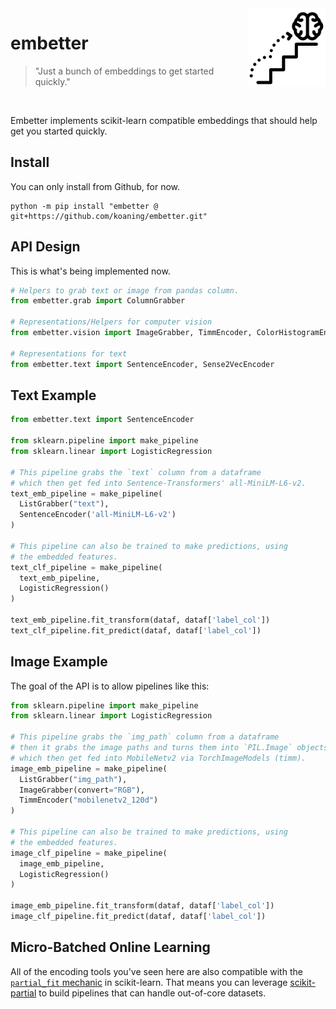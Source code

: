 <img src="icon.png" width="125" height="125" align="right" />

# embetter

> "Just a bunch of embeddings to get started quickly."

<br> 

Embetter implements scikit-learn compatible embeddings that should help get you started quickly.

## Install 

You can only install from Github, for now.

```
python -m pip install "embetter @ git+https://github.com/koaning/embetter.git"
```

## API Design 

This is what's being implemented now. 

```python
# Helpers to grab text or image from pandas column.
from embetter.grab import ColumnGrabber

# Representations/Helpers for computer vision
from embetter.vision import ImageGrabber, TimmEncoder, ColorHistogramEncoder

# Representations for text
from embetter.text import SentenceEncoder, Sense2VecEncoder
```


## Text Example

```python
from embetter.text import SentenceEncoder

from sklearn.pipeline import make_pipeline 
from sklearn.linear import LogisticRegression

# This pipeline grabs the `text` column from a dataframe
# which then get fed into Sentence-Transformers' all-MiniLM-L6-v2.
text_emb_pipeline = make_pipeline(
  ListGrabber("text"),
  SentenceEncoder('all-MiniLM-L6-v2')
)

# This pipeline can also be trained to make predictions, using
# the embedded features. 
text_clf_pipeline = make_pipeline(
  text_emb_pipeline,
  LogisticRegression()
)

text_emb_pipeline.fit_transform(dataf, dataf['label_col'])
text_clf_pipeline.fit_predict(dataf, dataf['label_col'])
```

## Image Example

The goal of the API is to allow pipelines like this: 

```python
from sklearn.pipeline import make_pipeline 
from sklearn.linear import LogisticRegression

# This pipeline grabs the `img_path` column from a dataframe
# then it grabs the image paths and turns them into `PIL.Image` objects
# which then get fed into MobileNetv2 via TorchImageModels (timm).
image_emb_pipeline = make_pipeline(
  ListGrabber("img_path"),
  ImageGrabber(convert="RGB"),
  TimmEncoder("mobilenetv2_120d")
)

# This pipeline can also be trained to make predictions, using
# the embedded features. 
image_clf_pipeline = make_pipeline(
  image_emb_pipeline,
  LogisticRegression()
)

image_emb_pipeline.fit_transform(dataf, dataf['label_col'])
image_clf_pipeline.fit_predict(dataf, dataf['label_col'])
```

## Micro-Batched Online Learning 

All of the encoding tools you've seen here are also compatible
with the [`partial_fit` mechanic]() in scikit-learn. That means
you can leverage [scikit-partial](https://github.com/koaning/scikit-partial)
to build pipelines that can handle out-of-core datasets. 


